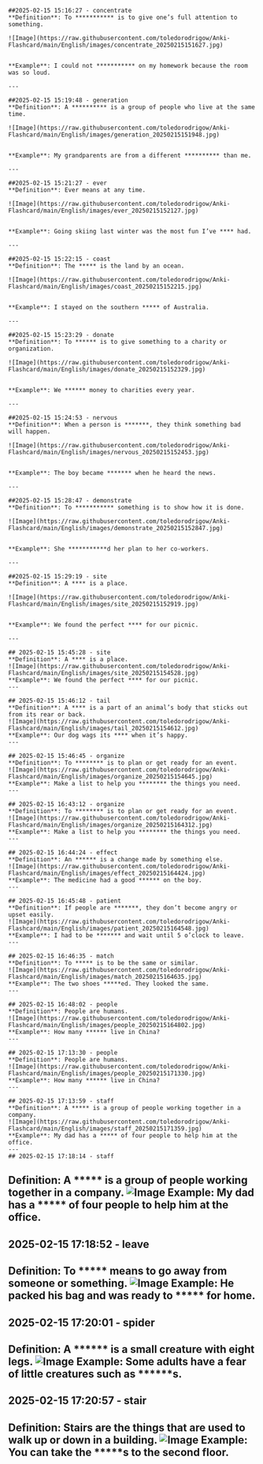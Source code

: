 
    ##2025-02-15 15:16:27 - concentrate
    **Definition**: To *********** is to give one’s full attention to something.
    
    ![Image](https://raw.githubusercontent.com/toledorodrigow/Anki-Flashcard/main/English/images/concentrate_20250215151627.jpg)


    **Example**: I could not *********** on my homework because the room was so loud.
    
    ---
    
    ##2025-02-15 15:19:48 - generation
    **Definition**: A ********** is a group of people who live at the same time.
    
    ![Image](https://raw.githubusercontent.com/toledorodrigow/Anki-Flashcard/main/English/images/generation_20250215151948.jpg)


    **Example**: My grandparents are from a different ********** than me.
    
    ---
    
    ##2025-02-15 15:21:27 - ever
    **Definition**: Ever means at any time.
    
    ![Image](https://raw.githubusercontent.com/toledorodrigow/Anki-Flashcard/main/English/images/ever_20250215152127.jpg)


    **Example**: Going skiing last winter was the most fun I’ve **** had.
    
    ---
    
    ##2025-02-15 15:22:15 - coast
    **Definition**: The ***** is the land by an ocean.
    
    ![Image](https://raw.githubusercontent.com/toledorodrigow/Anki-Flashcard/main/English/images/coast_20250215152215.jpg)


    **Example**: I stayed on the southern ***** of Australia.
    
    ---
    
    ##2025-02-15 15:23:29 - donate
    **Definition**: To ****** is to give something to a charity or organization.
    
    ![Image](https://raw.githubusercontent.com/toledorodrigow/Anki-Flashcard/main/English/images/donate_20250215152329.jpg)


    **Example**: We ****** money to charities every year.
    
    ---
    
    ##2025-02-15 15:24:53 - nervous
    **Definition**: When a person is *******, they think something bad will happen.
    
    ![Image](https://raw.githubusercontent.com/toledorodrigow/Anki-Flashcard/main/English/images/nervous_20250215152453.jpg)


    **Example**: The boy became ******* when he heard the news.
    
    ---
    
    ##2025-02-15 15:28:47 - demonstrate
    **Definition**: To *********** something is to show how it is done.
    
    ![Image](https://raw.githubusercontent.com/toledorodrigow/Anki-Flashcard/main/English/images/demonstrate_20250215152847.jpg)


    **Example**: She ***********d her plan to her co-workers.
    
    ---
    
    ##2025-02-15 15:29:19 - site
    **Definition**: A **** is a place.
    
    ![Image](https://raw.githubusercontent.com/toledorodrigow/Anki-Flashcard/main/English/images/site_20250215152919.jpg)


    **Example**: We found the perfect **** for our picnic.
    
    ---
    
    ## 2025-02-15 15:45:28 - site
    **Definition**: A **** is a place.
    ![Image](https://raw.githubusercontent.com/toledorodrigow/Anki-Flashcard/main/English/images/site_20250215154528.jpg)
    **Example**: We found the perfect **** for our picnic.
    ---
    
    ## 2025-02-15 15:46:12 - tail
    **Definition**: A **** is a part of an animal’s body that sticks out from its rear or back.
    ![Image](https://raw.githubusercontent.com/toledorodrigow/Anki-Flashcard/main/English/images/tail_20250215154612.jpg)
    **Example**: Our dog wags its **** when it’s happy.
    ---
    
    ## 2025-02-15 15:46:45 - organize
    **Definition**: To ******** is to plan or get ready for an event.
    ![Image](https://raw.githubusercontent.com/toledorodrigow/Anki-Flashcard/main/English/images/organize_20250215154645.jpg)
    **Example**: Make a list to help you ******** the things you need.
    ---
    
    ## 2025-02-15 16:43:12 - organize
    **Definition**: To ******** is to plan or get ready for an event.
    ![Image](https://raw.githubusercontent.com/toledorodrigow/Anki-Flashcard/main/English/images/organize_20250215164312.jpg)
    **Example**: Make a list to help you ******** the things you need.
    ---
    
    ## 2025-02-15 16:44:24 - effect
    **Definition**: An ****** is a change made by something else.
    ![Image](https://raw.githubusercontent.com/toledorodrigow/Anki-Flashcard/main/English/images/effect_20250215164424.jpg)
    **Example**: The medicine had a good ****** on the boy.
    ---
    
    ## 2025-02-15 16:45:48 - patient
    **Definition**: If people are *******, they don’t become angry or upset easily.
    ![Image](https://raw.githubusercontent.com/toledorodrigow/Anki-Flashcard/main/English/images/patient_20250215164548.jpg)
    **Example**: I had to be ******* and wait until 5 o’clock to leave.
    ---
    
    ## 2025-02-15 16:46:35 - match
    **Definition**: To ***** is to be the same or similar.
    ![Image](https://raw.githubusercontent.com/toledorodrigow/Anki-Flashcard/main/English/images/match_20250215164635.jpg)
    **Example**: The two shoes *****ed. They looked the same.
    ---
    
    ## 2025-02-15 16:48:02 - people
    **Definition**: People are humans.
    ![Image](https://raw.githubusercontent.com/toledorodrigow/Anki-Flashcard/main/English/images/people_20250215164802.jpg)
    **Example**: How many ****** live in China?
    ---
    
    ## 2025-02-15 17:13:30 - people
    **Definition**: People are humans.
    ![Image](https://raw.githubusercontent.com/toledorodrigow/Anki-Flashcard/main/English/images/people_20250215171330.jpg)
    **Example**: How many ****** live in China?
    ---
    
    ## 2025-02-15 17:13:59 - staff
    **Definition**: A ***** is a group of people working together in a company.
    ![Image](https://raw.githubusercontent.com/toledorodrigow/Anki-Flashcard/main/English/images/staff_20250215171359.jpg)
    **Example**: My dad has a ***** of four people to help him at the office.
    ---
    ## 2025-02-15 17:18:14 - staff
**Definition**: A ***** is a group of people working together in a company.
![Image](https://raw.githubusercontent.com/toledorodrigow/Anki-Flashcard/main/English/images/staff_20250215171814.jpg)
**Example**: My dad has a ***** of four people to help him at the office.
---
## 2025-02-15 17:18:52 - leave
**Definition**: To ***** means to go away from someone or something.
![Image](https://raw.githubusercontent.com/toledorodrigow/Anki-Flashcard/main/English/images/leave_20250215171852.jpg)
**Example**: He packed his bag and was ready to ***** for home.
---
## 2025-02-15 17:20:01 - spider
**Definition**: A ****** is a small creature with eight legs.
![Image](https://raw.githubusercontent.com/toledorodrigow/Anki-Flashcard/main/English/images/spider_20250215172001.jpg)
**Example**: Some adults have a fear of little creatures such as ******s.
---
## 2025-02-15 17:20:57 - stair
**Definition**: Stairs are the things that are used to walk up or down in a building.
![Image](https://raw.githubusercontent.com/toledorodrigow/Anki-Flashcard/main/English/images/stair_20250215172057.jpg)
**Example**: You can take the *****s to the second floor.
---
